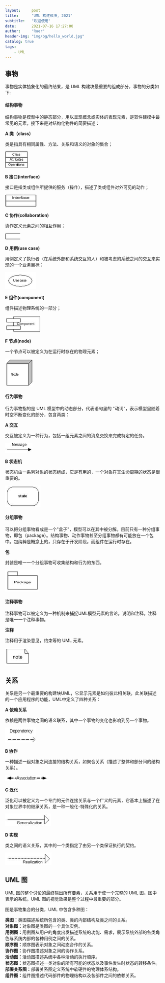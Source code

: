 ```yaml
---
layout:     post
title:      "UML 构建模块, 2021"
subtitle:   "欢迎使用"
date:       2021-07-16 17:27:00
author:     "Ruer"
header-img: "img/bg/hello_world.jpg"
catalog: true
tags:
    - UML
---
```


## 事物

事物是实体抽象化的最终结果，是 UML 构建块最重要的组成部分，事物的分类如下:

#### 结构事物

结构事物是模型中的静态部分，用以呈现概念或实体的表现元素，是软件建模中最常见的元素，接下来是对结构化物件的简要描述：

<b>A 类（class）</b>

类是指具有相同属性、方法、关系和语义的对象的集合；

![1](/img/UML/类图.png)

<b>B 接口(interface)</b>

接口是指类或组件所提供的服务（操作），描述了类或组件对外可见的动作；

![2](/img/UML/接口图.png)

<b>C 协作(collaboration)</b>

协作定义元素之间的相互作用；

![3](/img/UML/协作图.png)

<b>D 用例(use case)</b>

用例定义了执行者（在系统外部和系统交互的人）和被考虑的系统之间的交互来实现的一个业务目标；

![4](/img/UML/用例图.png)

<b>E 组件(component)</b>

组件描述物理系统的一部分；

![5](/img/UML/组件图.png)

<b>F 节点(node)</b>

一个节点可以被定义为在运行时存在的物理元素；

![6](/img/UML/节点图.png)

#### 行为事物

行为事物指的是 UML 模型中的动态部分，代表语句里的 "动词"，表示模型里随着时空不断变化的部分，包含两类：

<b>A 交互</b>

交互被定义为一种行为，包括一组元素之间的消息交换来完成特定的任务。

![7](/img/UML/交互图.png)

<b>B 状态机</b>

状态机由一系列对象的状态组成，它是有用的，一个对象在其生命周期的状态是很重要的。

![8](/img/UML/状态机图.png)

#### 分组事物

可以把分组事物看成是一个"盒子"，模型可以在其中被分解。目前只有一种分组事物，即包（package）。结构事物、动作事物甚至分组事物都有可能放在一个包中。包纯粹是概念上的，只存在于开发阶段，而组件在运行时存在。

<b>包</b>

封装是唯一一个分组事物可收集结构和行为的东西。

![9](/img/UML/包图.png)

#### 注释事物

注释事物可以被定义为一种机制来捕捉UML模型元素的言论，说明和注释。注释是唯一一个注释事物。

<b>注释</b>

注释用于渲染意见，约束等的 UML 元素。

![10](/img/UML/注释图.png)

## 关系

关系是另一个最重要的构建块UML，它显示元素是如何彼此相关联，此关联描述的一个应用程序的功能，UML中定义了四种关系：

<b>A 依赖关系</b>

依赖是两件事物之间的语义联系，其中一个事物的变化也影响到另一个事物。

![11](/img/UML/依赖关系图.png)

<b>B 协作</b>

一种描述一组对象之间连接的结构关系，如聚合关系（描述了整体和部分间的结构关系）。

![12](/img/UML/协作关系图.png)

<b>C 泛化</b>

泛化可以被定义为一个专门的元件连接关系与一个广义的元素，它基本上描述了在对象世界中的继承关系，是一种一般化-特殊化的关系。

![13](/img/UML/泛化关系图.png)

<b>D 实现</b>

类之间的语义关系，其中的一个类指定了由另一个类保证执行的契约。

![14](/img/UML/实现关系图.png)

## UML 图

UML 图的整个讨论的最终输出所有要素，关系用于使一个完整的 UML 图，图中表示的系统。UML 图的视觉效果是整个过程中最重要的部分。

图是事物集合的分类，UML 中包含多种图：

<b>类图：</b>类图描述系统所包含的类、类的内部结构及类之间的关系。  
<b>对象图：</b>对象图是类图的一个具体实例。  
<b>用例图：</b>用例图从用户的角度出发描述系统的功能、需求，展示系统外部的各类角色与系统内部的各种用例之间的关系。  
<b>顺序图：</b>顺序图表示对象之间动态合作的关系。  
<b>协作图：</b>协作图描述对象之间的协作关系。  
<b>活动图：</b>活动图描述系统中各种活动的执行顺序。  
<b>状态图：</b>状态图描述一类对象的所有可能的状态以及事件发生时状态的转移条件。  
<b>部署关系图：</b>部署关系图定义系统中软硬件的物理体系结构。  
<b>组件图：</b>组件图描述代码部件的物理结构以及各部件之间的依赖关系。  